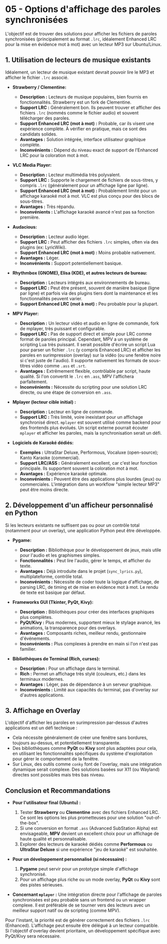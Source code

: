 # 05 - Options d'affichage des paroles synchronisées

L'objectif est de trouver des solutions pour afficher les fichiers de paroles synchronisées (principalement au format `.lrc`, idéalement Enhanced LRC pour la mise en évidence mot à mot) avec un lecteur MP3 sur Ubuntu/Linux.

## 1. Utilisation de lecteurs de musique existants

Idéalement, un lecteur de musique existant devrait pouvoir lire le MP3 et afficher le fichier `.lrc` associé.

*   **Strawberry / Clementine:**
    *   **Description :** Lecteurs de musique populaires, bien fournis en fonctionnalités. Strawberry est un fork de Clementine.
    *   **Support LRC :** Généralement bon. Ils peuvent trouver et afficher des fichiers `.lrc` (nommés comme le fichier audio) et souvent télécharger des paroles.
    *   **Support Enhanced LRC (mot à mot) :** Probable, car ils visent une expérience complète. À vérifier en pratique, mais ce sont des candidats solides.
    *   **Avantages :** Solution intégrée, interface utilisateur graphique complète.
    *   **Inconvénients :** Dépend du niveau exact de support de l'Enhanced LRC pour la coloration mot à mot.

*   **VLC Media Player:**
    *   **Description :** Lecteur multimédia très polyvalent.
    *   **Support LRC :** Supporte le chargement de fichiers de sous-titres, y compris `.lrc` (généralement pour un affichage ligne par ligne).
    *   **Support Enhanced LRC (mot à mot) :** Probablement limité pour un affichage karaoké mot à mot. VLC est plus conçu pour des blocs de sous-titres.
    *   **Avantages :** Très répandu.
    *   **Inconvénients :** L'affichage karaoké avancé n'est pas sa fonction première.

*   **Audacious:**
    *   **Description :** Lecteur audio léger.
    *   **Support LRC :** Peut afficher des fichiers `.lrc` simples, often via des plugins (ex: LyricWiki).
    *   **Support Enhanced LRC (mot à mot) :** Moins probable nativement.
    *   **Avantages :** Léger.
    *   **Inconvénients :** Support potentiellement basique.

*   **Rhythmbox (GNOME), Elisa (KDE), et autres lecteurs de bureau:**
    *   **Description :** Lecteurs intégrés aux environnements de bureau.
    *   **Support LRC :** Peut être présent, souvent de manière basique (ligne par ligne) et parfois via des plugins tiers dont la maintenance et les fonctionnalités peuvent varier.
    *   **Support Enhanced LRC (mot à mot) :** Peu probable pour la plupart.

*   **MPV Player:**
    *   **Description :** Un lecteur vidéo et audio en ligne de commande, fork de mplayer, très puissant et configurable.
    *   **Support LRC :** Pas de support direct et simple pour LRC comme format de paroles principal. Cependant, MPV a un système de scripting Lua très puissant. Il serait possible d'écrire un script Lua pour parser un fichier `.lrc` (y compris Enhanced LRC) et afficher les paroles en surimpression (overlay) sur la vidéo (ou une fenêtre noire si c'est juste de l'audio). Il supporte nativement les formats de sous-titres vidéo comme `.ass` et `.srt`.
    *   **Avantages :** Extrêmement flexible, contrôlable par script, haute qualité. Si l'on convertit le `.lrc` en `.ass`, MPV l'affichera parfaitement.
    *   **Inconvénients :** Nécessite du scripting pour une solution LRC directe, ou une étape de conversion en `.ass`.

*   **Mplayer (lecteur cible initial) :**
    *   **Description :** Lecteur en ligne de commande.
    *   **Support LRC :** Très limité, voire inexistant pour un affichage synchronisé direct. `mplayer` est souvent utilisé comme backend pour des frontends plus évolués. Un script externe pourrait écouter `mplayer` et afficher les paroles, mais la synchronisation serait un défi.

*   **Logiciels de Karaoké dédiés:**
    *   **Exemples :** UltraStar Deluxe, Performous, Vocaluxe (open-source); Kanto Karaoke (commercial).
    *   **Support LRC/ASS :** Généralement excellent, car c'est leur fonction principale. Ils supportent souvent la coloration mot à mot.
    *   **Avantages :** Expérience karaoké optimale.
    *   **Inconvénients :** Peuvent être des applications plus lourdes (jeux) ou commerciales. L'intégration dans un workflow "simple lecteur MP3" peut être moins directe.

## 2. Développement d'un afficheur personnalisé en Python

Si les lecteurs existants ne suffisent pas ou pour un contrôle total (notamment pour un overlay), une application Python peut être développée.

*   **Pygame:**
    *   **Description :** Bibliothèque pour le développement de jeux, mais utile pour l'audio et les graphismes simples.
    *   **Fonctionnalités :** Peut lire l'audio, gérer le temps, et afficher du texte.
    *   **Avantages :** Déjà introduite dans le projet (`sync_lyrics.py`), multiplateforme, contrôle total.
    *   **Inconvénients :** Nécessite de coder toute la logique d'affichage, de parsing LRC, de timing et de mise en évidence mot à mot. Le rendu de texte est basique par défaut.

*   **Frameworks GUI (Tkinter, PyQt, Kivy):**
    *   **Description :** Bibliothèques pour créer des interfaces graphiques plus complètes.
    *   **PyQt/Kivy :** Plus modernes, supportent mieux le stylage avancé, les animations, la transparence pour des overlays.
    *   **Avantages :** Composants riches, meilleur rendu, gestionnaire d'événements.
    *   **Inconvénients :** Plus complexes à prendre en main si l'on n'est pas familier.

*   **Bibliothèques de Terminal (Rich, curses):**
    *   **Description :** Pour un affichage dans le terminal.
    *   **Rich :** Permet un affichage très stylé (couleurs, etc.) dans les terminaux modernes.
    *   **Avantages :** Léger, pas de dépendance à un serveur graphique.
    *   **Inconvénients :** Limité aux capacités du terminal, pas d'overlay sur d'autres applications.

## 3. Affichage en Overlay

L'objectif d'afficher les paroles en surimpression par-dessus d'autres applications est un défi technique :
*   Cela nécessite généralement de créer une fenêtre sans bordures, toujours au-dessus, et potentiellement transparente.
*   Des bibliothèques comme **PyQt** ou **Kivy** sont plus adaptées pour cela, en utilisant les fonctionnalités spécifiques du système d'exploitation pour gérer le comportement de la fenêtre.
*   Sur Linux, des outils comme `conky` font de l'overlay, mais une intégration dynamique serait complexe. Des solutions basées sur X11 (ou Wayland) directes sont possibles mais très bas niveau.

## Conclusion et Recommandations

*   **Pour l'utilisateur final (Ubuntu) :**
    1.  Tester **Strawberry** ou **Clementine** avec des fichiers Enhanced LRC. Ce sont les options les plus prometteuses pour une solution "out-of-the-box".
    2.  Si une conversion en format `.ass` (Advanced SubStation Alpha) est envisageable, **MPV** devient un excellent choix pour un affichage de haute qualité et personnalisable.
    3.  Explorer des lecteurs de karaoké dédiés comme **Performous** ou **UltraStar Deluxe** si une expérience "jeu de karaoké" est souhaitée.

*   **Pour un développement personnalisé (si nécessaire) :**
    1.  **Pygame** peut servir pour un prototype simple d'affichage synchronisé.
    2.  Pour un affichage plus riche ou un mode overlay, **PyQt** ou **Kivy** sont des pistes sérieuses.

*   **Concernant `mplayer` :** Une intégration directe pour l'affichage de paroles synchronisées est peu probable sans un frontend ou un wrapper complexe. Il est préférable de se tourner vers des lecteurs avec un meilleur support natif ou de scripting (comme MPV).

Pour l'instant, la priorité est de générer correctement des fichiers `.lrc` (Enhanced). L'affichage peut ensuite être délégué à un lecteur compatible. Si l'objectif d'overlay devient prioritaire, un développement spécifique avec PyQt/Kivy sera nécessaire.
